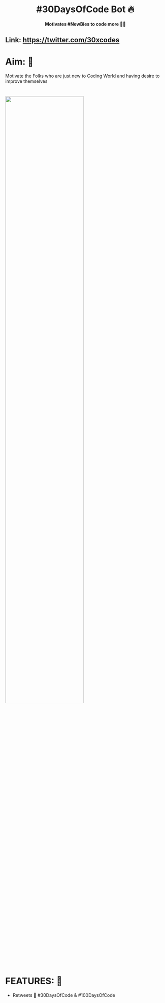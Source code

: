 <h1 align=center>#30DaysOfCode Bot 🔥</h1>

<h4 align=center>Motivates #NewBies to code more 👨‍💻 </h4>


## Link: https://twitter.com/30xcodes

# Aim: 📌
 Motivate the Folks who are just new to Coding World and having desire to improve themselves  

<h1 align=left>
 <img align=center width="70%" src="https://i.ibb.co/C6K5tqZ/Screenshot-from-2021-03-07-20-58-41.png" />
</h1>

# FEATURES: 🎯
* Retweets 🧲 #30DaysOfCode & #100DaysOfCode 


